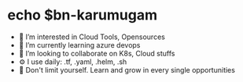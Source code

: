 # echo $bn-karumugam

- 👀 I’m interested in Cloud Tools, Opensources 
- 📖 I’m currently learning azure devops 
- 💞️ I’m looking to collaborate on K8s, Cloud stuffs
- ⚙️ I use daily: .tf, .yaml, .helm, .sh
- 🌱 Don't limit yourself. Learn and grow in every single opportunities

<!---
bn-karumugam/bn-karumugam is a ✨ special ✨ repository because its `README.md` (this file) appears on your GitHub profile.
You can click the Preview link to take a look at your changes.
--->
